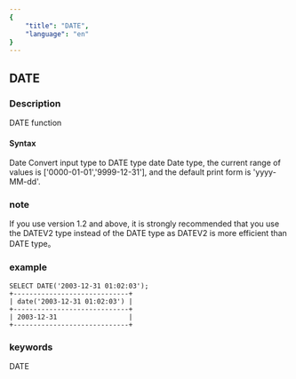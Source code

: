 ```yaml
---
{
    "title": "DATE",
    "language": "en"
}
---
```


<!-- 
Licensed to the Apache Software Foundation (ASF) under one
or more contributor license agreements.  See the NOTICE file
distributed with this work for additional information
regarding copyright ownership.  The ASF licenses this file
to you under the Apache License, Version 2.0 (the
"License"); you may not use this file except in compliance
with the License.  You may obtain a copy of the License at

  http://www.apache.org/licenses/LICENSE-2.0

Unless required by applicable law or agreed to in writing,
software distributed under the License is distributed on an
"AS IS" BASIS, WITHOUT WARRANTIES OR CONDITIONS OF ANY
KIND, either express or implied.  See the License for the
specific language governing permissions and limitations
under the License.
-->

## DATE
### Description
DATE function

#### Syntax
Date
Convert input type to DATE type
date
Date type, the current range of values is ['0000-01-01','9999-12-31'], and the default print form is 'yyyy-MM-dd'.

### note
If you use version 1.2 and above, it is strongly recommended that you use the DATEV2 type instead of the DATE type as DATEV2 is more efficient than DATE type。

### example
```
SELECT DATE('2003-12-31 01:02:03');
+-----------------------------+
| date('2003-12-31 01:02:03') |
+-----------------------------+
| 2003-12-31                  |
+-----------------------------+
```
### keywords
DATE
